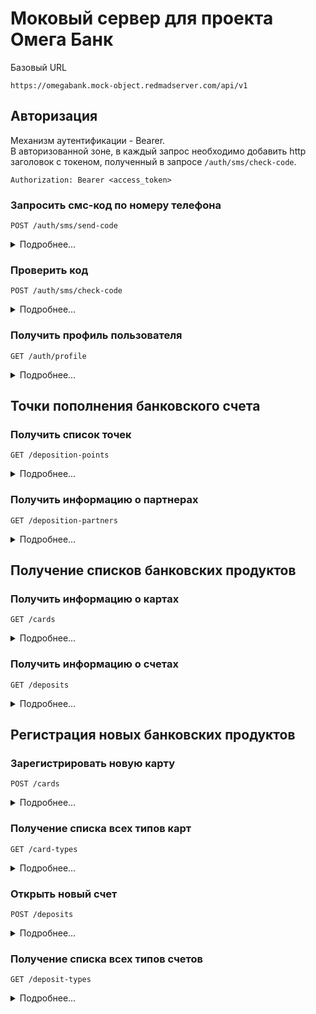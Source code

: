 # Моковый сервер для проекта Омега Банк

Базовый URL
```
https://omegabank.mock-object.redmadserver.com/api/v1
```

## Авторизация

Механизм аутентификации - Bearer. <br>
В авторизованной зоне, в каждый запрос необходимо добавить http заголовок с токеном, полученный в запросе `/auth/sms/check-code`.
```
Authorization: Bearer <access_token>
```


### Запросить смс-код по номеру телефона
```
POST /auth/sms/send-code
```
<details>
<summary>Подробнее...</summary>

Запрос:
```json
{
    "phone_number": "79991112233"
}
```

Ответ:
```json
{
    "data": {
        "retry_interval": 60
    }
}
```
</details>  

### Проверить код 
```
POST /auth/sms/check-code
```
<details>
<summary>Подробнее...</summary>

Запрос:
```json
{
    "phone_number": "79991112233",
    "code": "1234"
}
```
Ответ:
```json
{
    "data": {
        "access_token": "406A143A-A460-4A05-BF26-C28D7D04F129",
        "refresh_token": "921F7D7A-CB3A-4681-9B93-5A2FD4B46553",
        "expires_in": 86400
     }
}
```
</details>  


### Получить профиль пользователя
```
GET /auth/profile
```
<details>
<summary>Подробнее...</summary>

Ответ:
```json
{
    "data": {
        "user": {
            "user_id": 9703,
            "full_name": "Тестовый Тест Тестович",
            "phone": "79991112233",
            "email": "testdev@redmadrobot.com"
        }
    }
}
```
</details>  

## Точки пополнения банковского счета

### Получить список точек
```
GET /deposition-points
```
<details>
<summary>Подробнее...</summary>

Ответ:
```json
{
    "data": {
        "points": [
            {
                "externalId": "17971",
                "partnerName": "MTSBank",
                "location": {
                    "latitude": 55.7570521,
                    "longitude": 37.61711
                },
                "workHours": "ПН-ВС 08:00-22:00",
                "phones": "+7(495)921-28-00",
                "fullAddress": "г Москва, ул Охотный Ряд, д 2"
            },
        ]
    }
}
```
</details>  

### Получить информацию о партнерах
```
GET /deposition-partners
```
<details>
<summary>Подробнее...</summary>

Ответ:
```json
{
    "data": {
        "partners": [
            {
                "id": "MKB",
                "name": "МКБ",
                "picture": "",
                "url": "",
                "hasLocations": true,
                "isMomentary": false,
                "depositionDuration": "",
                "limitations": "",
                "pointType": "",
                "externalPartnerId": "220",
                "description": "",
                "moneyMin": 10,
                "moneyMax": 300000,
                "hasPreferentialDeposition": false,
                "limits": [
                    {
                        "currency": {
                            "code": 643,
                            "name": "RUB",
                            "strCode": "643"
                        },
                        "min": 10,
                        "max": 300000
                    }
                ],
                "dailyLimits": [
                    {
                        "currency": {
                            "code": 643,
                            "name": "RUB",
                            "strCode": "643"
                        },
                        "amount": 300000
                    }
                ]
            }
        ]
    }
}
```
</details>

## Получение списков банковских продуктов

### Получить информацию о картах
```
GET /cards
```
<details>
<summary>Подробнее...</summary>

Ответ:
```json
{
    "data": {
        "cards": [
            {
                "id": 1,
                "name": "Visa Classic",
                "number": "NDSL RA01 203 4455 12",
                "value": 1233
            },
            {
                "id": 2,
                "name": "Visa Classic",
                "number": "NDSL RA01 203 4455 13",
                "value": 5234
            },
            {
                "id": 3,
                "name": "Visa Gold",
                "number": "NDSL RA01 203 4455 14",
                "value": 6225
            },
            {
                "id": 4,
                "name": "Visa Platinum",
                "number": "NDSL RA01 203 4455 15",
                "value": 8885
            }
        ]
    }
}
```

Curl пример:
```
curl http://127.0.0.1:5000/api/v1/cards
```
</details>

### Получить информацию о счетах
```
GET /deposits
```
<details>
<summary>Подробнее...</summary>

Ответ:
```json
{
    "data": {
        "deposits": [
            {
                "id": 5,
                "name": "Platinum",
                "number": "NDSL RA01 203 4455 01",
                "value": 30234
            },
            {
                "id": 6,
                "name": "Package",
                "number": "NDSL RA01 203 4455 02",
                "value": 12976
            },
            {
                "id": 7,
                "name": "Elite",
                "number": "NDSL RA01 203 4455 03",
                "value": 51234
            },
            {
                "id": 8,
                "name": "Platinum",
                "number": "NDSL RA01 203 4455 04",
                "value": 73417
            }
        ]
    }
}
```

Curl пример:
```
curl http://127.0.0.1:5000/api/v1/deposits
```
</details>

## Регистрация новых банковских продуктов
### Зарегистрировать новую карту
```
POST /cards
```
<details>
<summary>Подробнее...</summary>

Получить список всех типов карт можно [тут](#получение-списка-всех-типов-карт)

Запрос:
```json
{
    "type": "classic"
}
```

Ответ:
```json
{
    "data": {
        "card": {
            "id": 5,
            "name": "Visa Gold",
            "number": "NDSL RA01 203 4455 16",
            "value": 1117
        }
    }
}
```

Curl пример:
```
curl -d '{"type":"classic"}' -H "Content-Type: application/json" -X POST http://127.0.0.1:5000/api/v1/cards
```
</details>

### Получение списка всех типов карт
```
GET /card-types
```
<details>
<summary>Подробнее...</summary>

Ответ:
```json
{
    "data": {
        "types": [
            {
                "code": "classic",
                "name": "Classic",
                "about": [
                    {
                        "caption": "INTRO PURCHASE APR",
                        "value": "N/A"
                    },
                    {
                        "caption": "REGULAR PURCHASE APR",
                        "value": "15.99%-22.99% Variable"
                    },
                    {
                        "caption": "INTRO BALANCE TRANSFER APR",
                        "value": "N/A"
                    },
                    {
                        "caption": "ANNUAL FEE",
                        "value": "$95"
                    }
                ]
            },
            {
                "code": "gold",
                "name": "Gold",
                "about": [
                    {
                        "caption": "INTRO PURCHASE APR",
                        "value": "N/A"
                    },
                    {
                        "caption": "REGULAR PURCHASE APR",
                        "value": "17.99%-23.99% Variable"
                    },
                    {
                        "caption": "INTRO BALANCE TRANSFER APR",
                        "value": "N/A"
                    },
                    {
                        "caption": "ANNUAL FEE",
                        "value": "$0-$99"
                    }
                ]
            },
            {
                "code": "platinum",
                "name": "Platinum",
                "about": [
                    {
                        "caption": "INTRO PURCHASE APR",
                        "value": "N/A"
                    },
                    {
                        "caption": "REGULAR PURCHASE APR",
                        "value": "19.99%-25.99% Variable"
                    },
                    {
                        "caption": "INTRO BALANCE TRANSFER APR",
                        "value": "N/A"
                    },
                    {
                        "caption": "ANNUAL FEE",
                        "value": "$0-$99"
                    }
                ]
            }
        ]
    }
}
```

Curl пример:
```
curl http://127.0.0.1:5000/api/v1/card-types
```
</details>

### Открыть новый счет
```
POST /deposits
```
<details>
<summary>Подробнее...</summary>

Получить список всех типов счетов можно [тут](#получение-списка-всех-типов-счетов)

Запрос:
```json
{
    "type": "package"
}
```

Ответ:
```json
{
    "data": {
        "deposit": {
            "id": 9,
            "name": "Platinum",
            "number": "NDSL RA01 203 4455 05",
            "value": 25
        }
    }
}
```

Curl пример:
```
curl -d '{"type":"package"}' -H "Content-Type: application/json" -X POST http://127.0.0.1:5000/api/v1/deposits
```
</details>

### Получение списка всех типов счетов
```
GET /deposit-types
```
<details>
<summary>Подробнее...</summary>

Ответ:
```json
{
    "data": {
        "types": [
            {
                "code": "platinum",
                "name": "Platinum",
                "description": "Exclusive savings account for our Platinum Checking Package customers",
                "about": [
                    {
                        "caption": "MONTHLY MAINTENANCE FEE",
                        "value": "$0"
                    },
                    {
                        "caption": "MINIMUM OPENING DEPOSIT",
                        "value": "$25"
                    }
                ]
            },
            {
                "code": "package",
                "name": "Package Money Market Savings",
                "description": "Competitive savings account rates only for Gold Checking Package customers",
                "about": [
                    {
                        "caption": "MONTHLY MAINTENANCE FEE",
                        "value": "$0"
                    },
                    {
                        "caption": "MINIMUM OPENING DEPOSIT",
                        "value": "$25"
                    }
                ]
            },
            {
                "code": "elite",
                "name": "Elite Money Market Account",
                "description": "Earn more interest on high balance accounts",
                "about": [
                    {
                        "caption": "MONTHLY MAINTENANCE FEE",
                        "value": "$10"
                    },
                    {
                        "caption": "MINIMUM OPENING DEPOSIT",
                        "value": "$100"
                    }
                ]
            },
            {
                "code": "standard",
                "name": "Standard Savings Account",
                "description": "Basic savings ideal for low balances and first-time savers",
                "about": [
                    {
                        "caption": "MONTHLY MAINTENANCE FEE",
                        "value": "$4"
                    },
                    {
                        "caption": "MINIMUM OPENING DEPOSIT",
                        "value": "$25"
                    }
                ]
            },
            {
                "code": "retirement",
                "name": "Retirement Money Market",
                "description": "An easy way to diversify your U.S. Bank portfolio with valuable tax advantages",
                "about": [
                    {
                        "caption": "MONTHLY MAINTENANCE FEE",
                        "value": "$0"
                    },
                    {
                        "caption": "MINIMUM OPENING DEPOSIT",
                        "value": "$100"
                    }
                ]
            }
        ]
    }
}
```

Curl пример:
```
curl http://127.0.0.1:5000/api/v1/deposit-types
```
</details>